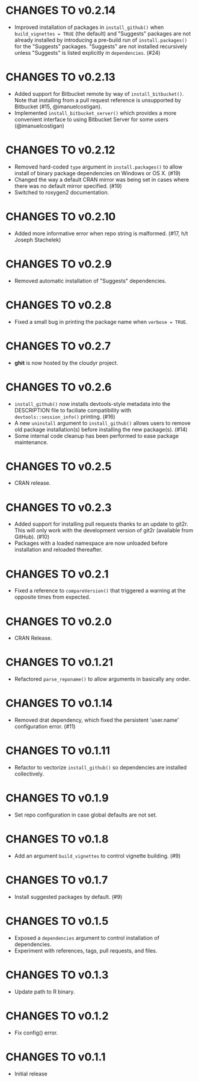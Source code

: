 # CHANGES TO v0.2.14

* Improved installation of packages in `install_github()` when `build_vignettes = TRUE` (the default) and "Suggests" packages are not already installed by introducing a pre-build run of `install.packages()` for the "Suggests" packages. "Suggests" are not installed recursively unless "Suggests" is listed explicitly in `dependencies`. (#24)

# CHANGES TO v0.2.13

* Added support for Bitbucket remote by way of `install_bitbucket()`. Note that installing from a pull request reference is unsupported by Bitbucket (#15, @imanuelcostigan).
* Implemented `install_bitbucket_server()` which provides a more convenient interface to using Bitbucket Server for some users (@imanuelcostigan)

# CHANGES TO v0.2.12

 * Removed hard-coded `type` argument in `install.packages()` to allow install of binary package dependencies on Windows or OS X. (#19)
 * Changed the way a default CRAN mirror was being set in cases where there was no default mirror specified. (#19)
 * Switched to roxygen2 documentation.

# CHANGES TO v0.2.10

 * Added more informative error when repo string is malformed. (#17, h/t Joseph Stachelek)

# CHANGES TO v0.2.9

 * Removed automatic installation of "Suggests" dependencies.

# CHANGES TO v0.2.8

 * Fixed a small bug in printing the package name when `verbose = TRUE`.

# CHANGES TO v0.2.7 

 * **ghit** is now hosted by the cloudyr project.

# CHANGES TO v0.2.6 

 * `install_github()` now installs devtools-style metadata into the DESCRIPTION file to faciliate compatibility with `devtools::session_info()` printing. (#16)
 * A new `uninstall` argument to `install_github()` allows users to remove old package installation(s) before installing the new package(s). (#14)
 * Some internal code cleanup has been performed to ease package maintenance.

# CHANGES TO v0.2.5 

 * CRAN release.

# CHANGES TO v0.2.3 

 * Added support for installing pull requests thanks to an update to git2r. This will only work with the development version of git2r (available from GitHub). (#10)
 * Packages with a loaded namespace are now unloaded before installation and reloaded thereafter.

# CHANGES TO v0.2.1 

 * Fixed a reference to `compareVersion()` that triggered a warning at the opposite times from expected.

# CHANGES TO v0.2.0 

 * CRAN Release.

# CHANGES TO v0.1.21 

 * Refactored `parse_reponame()` to allow arguments in basically any order.

# CHANGES TO v0.1.14 

 * Removed drat dependency, which fixed the persistent 'user.name' configuration error. (#11)

# CHANGES TO v0.1.11 

 * Refactor to vectorize `install_github()` so dependencies are installed collectively.

# CHANGES TO v0.1.9 

 * Set repo configuration in case global defaults are not set.

# CHANGES TO v0.1.8 

 * Add an argument `build_vignettes` to control vignette building. (#9)

# CHANGES TO v0.1.7 

 * Install suggested packages by default. (#9)

# CHANGES TO v0.1.5 

 * Exposed a `dependencies` argument to control installation of dependencies.
 * Experiment with references, tags, pull requests, and files.

# CHANGES TO v0.1.3 

 * Update path to R binary.

# CHANGES TO v0.1.2 

 * Fix config() error.

# CHANGES TO v0.1.1 

 * Initial release
